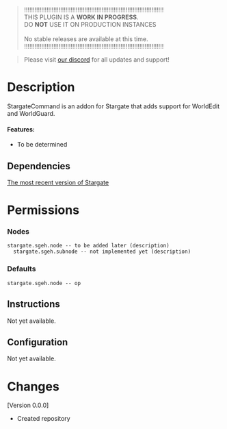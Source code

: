 > !!!!!!!!!!!!!!!!!!!!!!!!!!!!!!!!!!!!!!!!!!!!!!!!!!!!!!!!!!!!!!!!!!!!!!!!!!!!!!!!!<br>
>  THIS PLUGIN IS A **WORK IN PROGRESS**.<br>DO __**NOT**__ USE IT ON PRODUCTION INSTANCES<br><br>
>                              No stable releases are available at this time.<br>
> !!!!!!!!!!!!!!!!!!!!!!!!!!!!!!!!!!!!!!!!!!!!!!!!!!!!!!!!!!!!!!!!!!!!!!!!!!!!!!!!!<br>


> Please visit [our discord](https://discord.gg/mTaHuK6BVa) for all updates and support!

# Description
StargateCommand is an addon for Stargate that adds support for WorldEdit and WorldGuard.

#### Features:
- To be determined

## Dependencies
[The most recent version of Stargate](https://www.spigotmc.org/resources/stargate.87978/)

# Permissions
### Nodes
```
stargate.sgeh.node -- to be added later (description)
  stargate.sgeh.subnode -- not implemented yet (description)
```
### Defaults
```
stargate.sgeh.node -- op
```

## Instructions
Not yet available.

## Configuration
Not yet available.


# Changes
[Version 0.0.0]
 - Created repository
